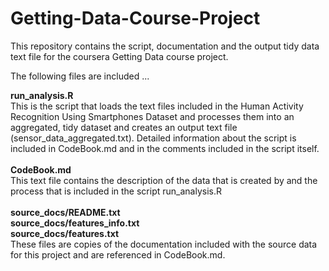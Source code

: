 Getting-Data-Course-Project
===========================

This repository contains the script, documentation 
and the output tidy data text file for the coursera
Getting Data course project. 

The following files are included ...

<B>run_analysis.R</B>
<br>This is the script that loads the text files included in the Human Activity Recognition Using Smartphones Dataset and processes them into an aggregated, tidy dataset and creates an output text file (sensor_data_aggregated.txt). Detailed information about the script is included in CodeBook.md and in the comments included in the script itself.
<br><br>
<B>CodeBook.md</B>
<br>This text file contains the description of the data that is created by and the process that is included in the script run_analysis.R
<br><br>
<B>source_docs/README.txt
<br>source_docs/features_info.txt
<br>source_docs/features.txt</B>
<br>These files are copies of the documentation included with the source data for this project and are referenced in CodeBook.md.

 
 